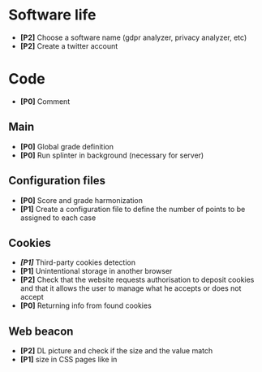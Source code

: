 # Software life

* **[P2]** Choose a software name (gdpr analyzer, privacy analyzer, etc)
* **[P2]** Create a twitter account

# Code
* **[P0]** Comment

## Main

* **[P0]** Global grade definition
* **[P0]** Run splinter in background (necessary for server)

## Configuration files

* **[P0]** Score and grade harmonization
* **[P1]** Create a configuration file to define the number of points to be assigned to each case

## Cookies

* ***[P1]*** Third-party cookies detection
* **[P1]** Unintentional storage in another browser
* **[P2]** Check that the website requests authorisation to deposit cookies and that it allows the user to manage what he accepts or does not accept
* **[P0]** Returning info from found cookies

## Web beacon

* **[P2]** DL picture and check if the size and the value match
* **[P1]** size in CSS pages like in <style/>
* **[P1]** DL each week the Blacklist and use a timestamp. DO IT but implementable when the server is up

## Transmission security
* **[P0]** Establish the scoring grid for the encryption suites + implement.
* **[P0]** Make protocol testing functional + find solution for (SSLv2, SSLv3)
* **[P0]** List F grade conditions by sub-part (e.g. presence of RC4, SSLv2 etc.) + implement.
* **[P0]** Continue research on the type of certificate (domain verification, self-signed etc.)

## Report
* **[P0]** Provide small tips based on results
* **[P0]** Show details of cookies and webbeacaon found

## Website :
* **[P0]** Finish the design (make something presentable)
* **[P0]** Putting it into production

# Distribution

* *[P3]* Put the software in a package manager (*pip*, *snap*, etc)
* **[P0]** Create a website to allow the use of the software directly on it, without any installation
* **[P2]** Create a website to allow the download of the software on the different platforms


# Scientific contributions

* **[P2]**  End-of-study project report (updated over time)
* **[P2]**  *Misc* and/or *GNU/Linux Magazine* publication
